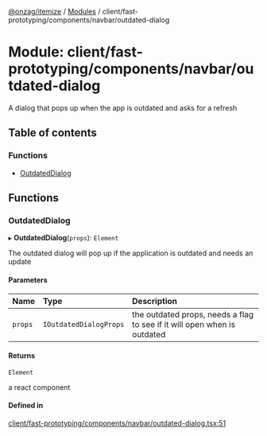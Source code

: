 [@onzag/itemize](../README.md) / [Modules](../modules.md) / client/fast-prototyping/components/navbar/outdated-dialog

# Module: client/fast-prototyping/components/navbar/outdated-dialog

A dialog that pops up when the app is outdated and asks for a refresh

## Table of contents

### Functions

- [OutdatedDialog](client_fast_prototyping_components_navbar_outdated_dialog.md#outdateddialog)

## Functions

### OutdatedDialog

▸ **OutdatedDialog**(`props`): `Element`

The outdated dialog will pop up if the application is outdated and needs an update

#### Parameters

| Name | Type | Description |
| :------ | :------ | :------ |
| `props` | `IOutdatedDialogProps` | the outdated props, needs a flag to see if it will open when is outdated |

#### Returns

`Element`

a react component

#### Defined in

[client/fast-prototyping/components/navbar/outdated-dialog.tsx:51](https://github.com/onzag/itemize/blob/73e0c39e/client/fast-prototyping/components/navbar/outdated-dialog.tsx#L51)
